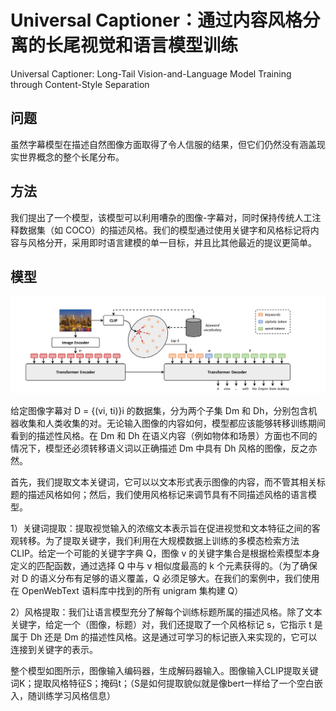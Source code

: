 # Universal Captioner：通过内容风格分离的长尾视觉和语言模型训练

Universal Captioner: Long-Tail Vision-and-Language Model Training through Content-Style Separation

## 问题

虽然字幕模型在描述自然图像方面取得了令人信服的结果，但它们仍然没有涵盖现实世界概念的整个长尾分布。

## 方法

我们提出了一个模型，该模型可以利用嘈杂的图像-字幕对，同时保持传统人工注释数据集（如 COCO）的描述风格。我们的模型通过使用关键字和风格标记将内容与风格分开，采用即时语言建模的单一目标，并且比其他最近的提议更简单。

## 模型

![image-20221028095141469](../image/image-20221028095141469.png)

给定图像字幕对 D = {(vi, ti)}i 的数据集，分为两个子集 Dm 和 Dh，分别包含机器收集和人类收集的对。无论输入图像的内容如何，模型都应该能够转移训练期间看到的描述性风格。在 Dm 和 Dh 在语义内容（例如物体和场景）方面也不同的情况下，模型还必须转移语义词以正确描述 Dm 中具有 Dh 风格的图像，反之亦然。



首先，我们提取文本关键词，它可以以文本形式表示图像的内容，而不管其相关标题的描述风格如何；然后，我们使用风格标记来调节具有不同描述风格的语言模型。

1）关键词提取：提取视觉输入的浓缩文本表示旨在促进视觉和文本特征之间的客观转移。为了提取关键字，我们利用在大规模数据上训练的多模态检索方法 CLIP。给定一个可能的关键字字典 Q，图像 v 的关键字集合是根据检索模型本身定义的匹配函数，通过选择 Q 中与 v 相似度最高的 k 个元素获得的。（为了确保对 D 的语义分布有足够的语义覆盖，Q 必须足够大。在我们的案例中，我们使用在 OpenWebText 语料库中找到的所有 unigram 集构建 Q）

2）风格提取：我们让语言模型充分了解每个训练标题所属的描述风格。除了文本关键字，给定一个（图像，标题）对，我们还提取了一个风格标记 s，它指示 t 是属于 Dh 还是 Dm 的描述性风格。这是通过可学习的标记嵌入来实现的，它可以连接到关键字的表示。

整个模型如图所示，图像输入编码器，生成解码器输入。图像输入CLIP提取关键词K；提取风格特征S；掩码t；（S是如何提取貌似就是像bert一样给了一个空白嵌入，随训练学习风格信息）